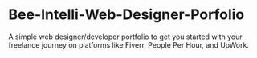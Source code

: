 # Bee-Intelli-Web-Designer-Porfolio
A simple web designer/developer portfolio to get you started with your freelance journey on platforms like Fiverr, People Per Hour, and UpWork.

